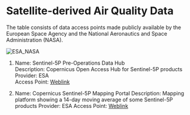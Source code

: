# Satellite-derived Air Quality Data

The table consists of data access points made publicly available by the European Space Agency and the National Aeronautics and Space Administration (NASA).

![ESA_NASA](https://github.com/jevaughnhenry/satellite_derived_air_quality/assets/127128607/445264d1-4e4a-4065-92c3-0b40bd293626)

1. Name: Sentinel-5P Pre-Operations Data Hub   
  Description: Copernicus Open Access Hub for Sentinel-5P products  
  Provider: ESA  
  Access Point: [Weblink](https://s5phub.copernicus.eu/dhus/#/home)  

2. Name: Copernicus Sentinel-5P Mapping Portal Description: Mapping platform showing a 14-day moving average of some Sentinel-5P products   Provider: ESA  Access Point: [Weblink](https://maps.s5p-pal.com/no2/)
